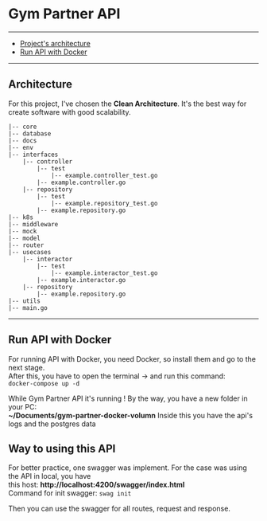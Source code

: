 # Gym Partner API

---
* [Project's architecture](#architecture)
* [Run API with Docker](#run-api-with-docker)

---

## Architecture

For this project, I've chosen the **Clean Architecture**. It's the best way for create software with good scalability.
```
|-- core
|-- database
|-- docs
|-- env
|-- interfaces
    |-- controller
        |-- test
            |-- example.controller_test.go
        |-- example.controller.go
    |-- repository
        |-- test
            |-- example.repository_test.go
        |-- example.repository.go
|-- k8s
|-- middleware
|-- mock
|-- model
|-- router
|-- usecases
    |-- interactor
        |-- test
            |-- example.interactor_test.go
        |-- example.interactor.go
    |-- repository
        |-- example.repository.go
|-- utils
|-- main.go

```

---
## Run API with Docker

For running API with Docker, you need Docker, so install them and go to the next stage.  
After this, you have to open the terminal -> and run this command:  
`docker-compose up -d`  

While Gym Partner API it's running ! By the way, you have a new folder in your PC:  
**~/Documents/gym-partner-docker-volumn** Inside this you have the api's logs and the postgres data

## Way to using this API

For better practice, one swagger was implement. For the case was using the API in local, you have  
this host: **http://localhost:4200/swagger/index.html**  
Command for init swagger: ``swag init``

Then you can use the swagger for all routes, request and response.